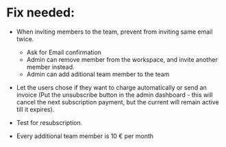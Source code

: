# Fix needed:

+ When inviting members to the team, prevent from inviting same email twice.
    * Ask for Email confirmation
    * Admin can remove member from the workspace, and invite another member instead.
    * Admin can add aditional team member to the team

+ Let the users chose if they want to charge automatically or send an invoice (Put the unsubscribe button in the admin dashboard - this will cancel the next subscription payment, but the current will remain active till it expires).

+ Test for resubscription.
+ Every additional team member is 10 € per month